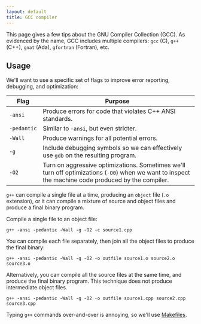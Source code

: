 ```yaml
---
layout: default
title: GCC compiler
---
```


This page gives a few tips about the GNU Compiler Collection (GCC). As
evidenced by the name, GCC includes multiple compilers: `gcc` (C),
`g++` (C++), `gnat` (Ada), `gfortran` (Fortran), etc.

## Usage

We'll want to use a specific set of flags to improve error reporting,
debugging, and optimization:

<table>
<thead><th>Flag</th><th>Purpose</th></thead>
<tbody>
<tr>
<td>
<code>-ansi</code>
</td>
<td>
Produce errors for code that violates C++ ANSI standards.
</td>
</tr>
<tr>
<td>
<code style="white-space: nowrap;">-pedantic</code>
</td>
<td>
Similar to <code>-ansi</code>, but even stricter.
</td>
</tr>
<tr>
<td>
<code>-Wall</code>
<td>
Produce warnings for all potential errors.
</td>
</tr>
<tr>
<td>
<code>-g</code>
<td>
Include debugging symbols so we can effectively use <code>gdb</code>
on the resulting program.
</td>
</tr>
<tr>
<td>
<code>-O2</code>
</td>
<td>
Turn on aggressive optimizations. Sometimes we'll turn off
optimizations (<code>-O0</code>) when we want to inspect the machine
code produced by the compiler.
</td>
</tr>
</tbody>
</table>

`g++` can compile a single file at a time, producing an `object` file
(`.o` extension), or it can compile a mixture of source and object
files and produce a final binary program.

Compile a single file to an object file:

```
g++ -ansi -pedantic -Wall -g -O2 -c source1.cpp
```

You can compile each file separately, then join all the object files
to produce the final binary:

```
g++ -ansi -pedantic -Wall -g -O2 -o outfile source1.o source2.o source3.o
```

Alternatively, you can compile all the source files at the same time,
and produce the final binary program. This technique does not produce
intermediate object files.

```
g++ -ansi -pedantic -Wall -g -O2 -o outfile source1.cpp source2.cpp source3.cpp
```

Typing `g++` commands over-and-over is annoying, so we'll use
[Makefiles](/lecture/makefiles.html).
